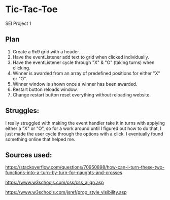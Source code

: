 # Tic-Tac-Toe
SEI Project 1


## Plan
1. Create a 9x9 grid with a header.
2. Have the eventListener add text to grid when clicked individually.
3. Have the eventListener cycle through "X" & "O" (taking turns) when clicking.
4. Winner is awarded from an array of predefined positions for either "X" or "O".
5. Winner window is shown once a winner has been awarded.
6. Restart button reloads window.
7. Change restart button reset everything without reloading website.

## Struggles:
I really struggled with making the event handler take it in turns with applying either a "X" or "O", so for a work around until I figured out how to do that, I just made the user cycle through the options with a click. I eventually found something online that helped me.


## Sources used:
https://stackoverflow.com/questions/70950898/how-can-i-turn-these-two-functions-into-a-turn-by-turn-for-naughts-and-crosses

https://www.w3schools.com/css/css_align.asp

https://www.w3schools.com/jsref/prop_style_visibility.asp
